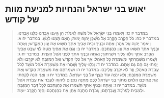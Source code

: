 # יאוש בני ישראל והנחיות למניעת מוות של קודש

> במדבר יז כז: וַיֹּאמְרוּ בְּנֵי יִשְׂרָאֵל אֶל מֹשֶׁה לֵאמֹר:  הֵן גָּוַעְנוּ אָבַדְנוּ כֻּלָּנוּ אָבַדְנוּ.
> במדבר יז כח: כֹּל הַקָּרֵב הַקָּרֵב אֶל מִשְׁכַּן יְהוָה יָמוּת; הַאִם תַּמְנוּ לִגְוֹעַ.
> במדבר יח א: וַיֹּאמֶר יְהוָה אֶל אַהֲרֹן אַתָּה וּבָנֶיךָ וּבֵית אָבִיךָ אִתָּךְ תִּשְׂאוּ אֶת עֲוֹן הַמִּקְדָּשׁ; וְאַתָּה וּבָנֶיךָ אִתָּךְ תִּשְׂאוּ אֶת עֲוֹן כְּהֻנַּתְכֶם.
> במדבר יח ב: וְגַם אֶת אַחֶיךָ מַטֵּה לֵוִי שֵׁבֶט אָבִיךָ הַקְרֵב אִתָּךְ וְיִלָּווּ עָלֶיךָ וִישָׁרְתוּךָ; וְאַתָּה וּבָנֶיךָ אִתָּךְ לִפְנֵי אֹהֶל הָעֵדֻת.
> במדבר יח ג: וְשָׁמְרוּ מִשְׁמַרְתְּךָ וּמִשְׁמֶרֶת כָּל הָאֹהֶל:  אַךְ אֶל כְּלֵי הַקֹּדֶשׁ וְאֶל הַמִּזְבֵּחַ לֹא יִקְרָבוּ וְלֹא יָמֻתוּ גַם הֵם גַּם אַתֶּם.
> במדבר יח ד: וְנִלְווּ עָלֶיךָ וְשָׁמְרוּ אֶת מִשְׁמֶרֶת אֹהֶל מוֹעֵד לְכֹל עֲבֹדַת הָאֹהֶל; וְזָר לֹא יִקְרַב אֲלֵיכֶם.
> במדבר יח ה: וּשְׁמַרְתֶּם אֵת מִשְׁמֶרֶת הַקֹּדֶשׁ וְאֵת מִשְׁמֶרֶת הַמִּזְבֵּחַ; וְלֹא יִהְיֶה עוֹד קֶצֶף עַל בְּנֵי יִשְׂרָאֵל.
> במדבר יח ו: וַאֲנִי הִנֵּה לָקַחְתִּי אֶת אֲחֵיכֶם הַלְוִיִּם מִתּוֹךְ בְּנֵי יִשְׂרָאֵל לָכֶם מַתָּנָה נְתֻנִים לַיהוָה לַעֲבֹד אֶת עֲבֹדַת אֹהֶל מוֹעֵד.
> במדבר יח ז: וְאַתָּה וּבָנֶיךָ אִתְּךָ תִּשְׁמְרוּ אֶת כְּהֻנַּתְכֶם לְכָל דְּבַר הַמִּזְבֵּחַ וּלְמִבֵּית לַפָּרֹכֶת וַעֲבַדְתֶּם; עֲבֹדַת מַתָּנָה אֶתֵּן אֶת כְּהֻנַּתְכֶם וְהַזָּר הַקָּרֵב יוּמָת. 
 

